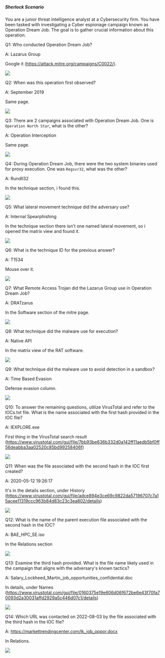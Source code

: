 
##### Sherlock Scenario

You are a junior threat intelligence analyst at a Cybersecurity firm. You have been tasked with investigating a Cyber espionage campaign known as Operation Dream Job. The goal is to gather crucial information about this operation.


Q1: Who conducted Operation Dream Job?

A: Lazarus Group

Google it (https://attack.mitre.org/campaigns/C0022/).

![](../../Img/Pasted%20image%2020250426133453.png)

Q2: When was this operation first observed?

A: September 2019

Same page.

![](../../Img/Pasted%20image%2020250426133533.png)

Q3: There are 2 campaigns associated with Operation Dream Job. One is `Operation North Star`, what is the other?

A: Operation Interception

Same page.

![](../../Img/Pasted%20image%2020250426133554.png)

Q4: During Operation Dream Job, there were the two system binaries used for proxy execution. One was `Regsvr32`, what was the other?

A: Rundll32

In the technique section, i found this.

![](../../Img/Pasted%20image%2020250426133734.png)

Q5: What lateral movement technique did the adversary use?

A: Internal Spearphishing

In the technique section there isn't one named lateral movement, so i opened the matrix view and found it.

![](../../Img/Pasted%20image%2020250426133955.png)

Q6: What is the technique ID for the previous answer?

A: T1534

Mouse over it.

![](../../Img/Pasted%20image%2020250426134017.png)

Q7: What Remote Access Trojan did the Lazarus Group use in Operation Dream Job?

A: DRATzarus

In the Software section of the mitre page.

![](../../Img/Pasted%20image%2020250426134130.png)

Q8: What technique did the malware use for execution?

A: Native API

In the matrix view of the RAT software.

![](../../Img/Pasted%20image%2020250426134246.png)

Q9: What technique did the malware use to avoid detection in a sandbox?

A: Time Based Evasion

Defense evasion column.

![](../../Img/Pasted%20image%2020250426134427.png)

Q10: To answer the remaining questions, utilize VirusTotal and refer to the IOCs.txt file. What is the name associated with the first hash provided in the IOC file?

A: IEXPLORE.exe

First thing in the VirusTotal search result (https://www.virustotal.com/gui/file/7bb93be636b332d0a142ff11aedb5bf0ff56deabba3aa02520c85bd99258406f)

![](../../Img/Pasted%20image%2020250426134554.png)

Q11: When was the file associated with the second hash in the IOC first created?

A: 2020-05-12 19:26:17

It's in the details section, under History (https://www.virustotal.com/gui/file/adce894e3ce69c9822da57196707c7a15acee11319ccc963b84d83c23c3ea802/details)

![](../../Img/Pasted%20image%2020250426134753.png)

Q12: What is the name of the parent execution file associated with the second hash in the IOC?

A: BAE_HPC_SE.iso

In the Relations section

![](../../Img/Pasted%20image%2020250426135100.png)

Q13: Examine the third hash provided. What is the file name likely used in the campaign that aligns with the adversary's known tactics?

A: Salary_Lockheed_Martin_job_opportunities_confidential.doc

In details, under Names (https://www.virustotal.com/gui/file/0160375e19e606d06f672be6e43f70fa70093d2a30031affd2929a5c446d07c1/details)

![](../../Img/Pasted%20image%2020250426135242.png)

Q14: Which URL was contacted on 2022-08-03 by the file associated with the third hash in the IOC file?

A: https://markettrendingcenter.com/lk_job_oppor.docx

In Relations.

![](../../Img/Pasted%20image%2020250426135350.png)

